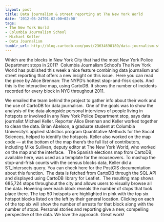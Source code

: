 ```yaml
---
layout: post
title: Data journalism & street reporting at The New York World
date: '2012-05-24T01:02:00+02:00'
tags:
- The New York World
- Columbia Journalism School
- Michael Keller
- Data Journalism
tumblr_url: http://blog.cartodb.com/post/23634690189/data-journalism-street-reporting-at-the-new-york
---
```

Which are the blocks in New York City that had the most New York Police Department stops in 2011? 
Columbia Journalism School’s The New York World has published this week a nice feature combining data journalism and street reporting that offers a new insight on this issue. 
Here you can read the piece by Alice Brennan: The NYPD’s hottest stop-and-frisk spots. And this is the interactive map, using CartoDB. It shows the number of incidents recorded for every block in NYC throughout 2011.

We emailed the team behind the project to gather info about their work and the use of CartoDB for data journalism. 
One of the goals was to show the analysis of the data alongside personal interviews of people living in hotspots or involved in any New York Police Department stop, says data journalist Michael Keller.
Reporter Alice Brennan and Keller worked together to clean the data. Brian Abelson, a graduate student at Columbia University’s applied statistics program Quantitative Methods for the Social Sciences, helped to identify the hotspots.
Keller also worked on the map code — at the bottom of the map there’s the full list of contributors, including Mike Sullivan, deputy editor at The New York World, who worked on the map and the interface.  
The Spanish elections map from CartoDB, available here, was used as a template for the mouseovers. To mashup the stop-and-frisk counts with the census blocks data, Keller did a ST_Intersects query. You can check here for the PostGIS documentation about this function. 
The data is fetched from CartoDB through the SQL API and displayed using CartoDB library for Leaflet. 
The resulting map shows 685,724 stops throughout the city and allows users to visually browse all the data. Hovering over each block reveals the number of stops that took place there. The top 50 hotspots are highlighted in pink with the top six hotspot blocks listed on the left by their general location. Clicking on each of the top six will show the number of arrests for that block along with the number of stops.
Personal stories and reporting give a new, compelling perspective of the data. We love the approach. Great work!
